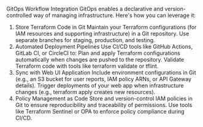 GitOps Workflow Integration
GitOps enables a declarative and version-controlled way of managing infrastructure. Here's how you can leverage it:

1. Store Terraform Code in Git
   Maintain your Terraform configurations (for IAM resources and supporting infrastructure) in a Git repository.
   Use separate branches for staging, production, and testing.
2. Automated Deployment Pipelines
   Use CI/CD tools like GitHub Actions, GitLab CI, or CircleCI to:
   Plan and apply Terraform configurations automatically when changes are pushed to the repository.
   Validate Terraform code with tools like terraform validate or tflint.
3. Sync with Web UI Application
   Include environment configurations in Git (e.g., an S3 bucket for user reports, IAM policy ARNs, or API Gateway details).
   Trigger deployments of your web app when infrastructure changes (e.g., terraform apply creates new resources).
4. Policy Management as Code
   Store and version-control IAM policies in Git to ensure reproducibility and traceability of permissions.
   Use tools like Terraform Sentinel or OPA to enforce policy compliance during CI/CD.
